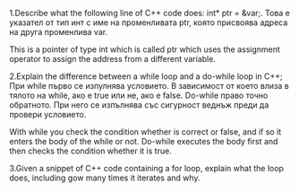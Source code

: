 1.Describe what the following line of C++ code does: int* ptr = &var;.
Това е указател от тип инт с име на променливата ptr, която присвоява адреса на друга променлива var.

This is a pointer of type int which is called ptr which uses the assignment operator to assign the address from a different variable.

2.Explain the difference between a while loop and a do-while loop in C++;
При while първо се изпулнява условието. В зависимост от което влиза в тялото на while, ако е true или не, ако е false.
Do-while право точно обратното. При него се изпълнява със сигурност веднъж преди да провери условието.

With while you check the condition whether is correct or false, and if so it enters the body of the while or not.
Do-while executes the body first and then checks the condition whether it is true.

3.Given a snippet of C++ code containing a for loop, explain what the loop does, including gow many times it iterates and why.
